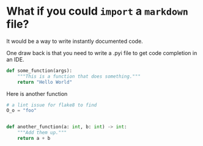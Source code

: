 # What if you could `import` a `markdown` file?

It would be a way to write instantly documented code.

One draw back is that you need to write a .pyi file to get code completion in an IDE.

```python
def some_function(args):
    """This is a function that does something."""
    return "Hello World"
```

Here is another function

```python
# a lint issue for flake8 to find
O_o = "foo"


def another_function(a: int, b: int) -> int:
    """Add them up."""
    return a + b
```

